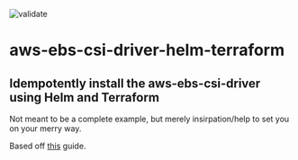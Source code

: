 ![validate](https://github.com/mathisve/aws-ebs-csi-driver-helm-terraform/actions/workflows/validate.yaml/badge.svg)

# aws-ebs-csi-driver-helm-terraform

## Idempotently install the aws-ebs-csi-driver using Helm and Terraform

Not meant to be a complete example, but merely insirpation/help to set you on your merry way.

Based off [this](https://docs.aws.amazon.com/eks/latest/userguide/ebs-csi.html) guide.